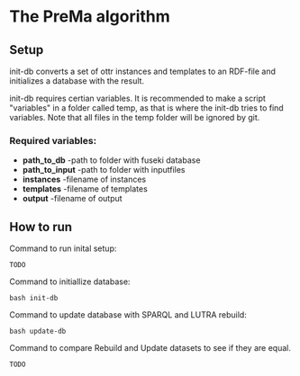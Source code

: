 # The PreMa algorithm

## Setup
init-db converts a set of ottr instances and templates to an RDF-file and initializes a database with the result. 

init-db requires certian variables. It is recommended to make a script "variables" in a folder called temp, as that is where the init-db tries to find variables. 
Note that all files in the temp folder will be ignored by git. 

### Required variables:
* **path_to_db**    -path to folder with fuseki database
* **path_to_input** -path to folder with inputfiles 
* **instances**     -filename of instances
* **templates**     -filename of templates
* **output**        -filename of output

## How to run
Command to run inital setup:
```
TODO
```

Command to initiallize database:
```
bash init-db
```

Command to update database with SPARQL and LUTRA rebuild:
```
bash update-db
```

Command to compare Rebuild and Update datasets to see if they are equal.
```
TODO
```
